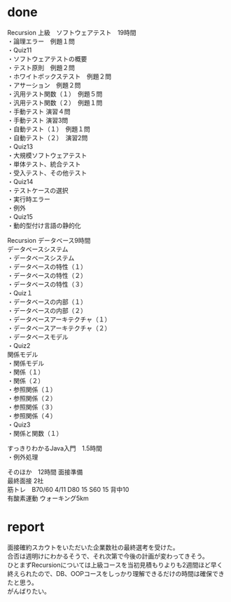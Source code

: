 # done
Recursion 上級　ソフトウェアテスト　19時間</br>
・論理エラー　例題１問</br>
・Quiz11</br>
・ソフトウェアテストの概要</br>
・テスト原則　例題２問</br>
・ホワイトボックステスト　例題２問</br>
・アサーション　例題２問</br>
・汎用テスト関数（１）　例題５問</br>
・汎用テスト関数（２）　例題１問</br>
・手動テスト 演習４問</br>
・手動テスト 演習3問</br>
・自動テスト（１）　例題１問</br>
・自動テスト（２）　演習2問</br>
・Quiz13</br>
・大規模ソフトウェアテスト</br>
・単体テスト、統合テスト</br>
・受入テスト、その他テスト</br>
・Quiz14</br>
・テストケースの選択</br>
・実行時エラー</br>
・例外</br>
・Quiz15</br>
・動的型付け言語の静的化</br>

Recursion データベース9時間</br>
データベースシステム</br>
・データベースシステム</br>
・データベースの特性（１）</br>
・データベースの特性（２）</br>
・データベースの特性（３）</br>
・Quiz１</br>
・データベースの内部（１）</br>
・データベースの内部（２）</br>
・データベースアーキテクチャ（１）</br>
・データベースアーキテクチャ（２）</br>
・データベースモデル</br>
・Quiz2</br>
関係モデル</br>
・関係モデル</br>
・関係（１）</br>
・関係（２）</br>
・参照関係（１）</br>
・参照関係（２）</br>
・参照関係（３）</br>
・参照関係（４）</br>
・Quiz3</br>
・関係と関数（１）</br>

すっきりわかるJava入門　1.5時間</br>
・例外処理</br>

そのほか　12時間
面接準備</br>
最終面接 2社</br>
筋トレ　B70/60 4/11 D80 15 S60 15 背中10</br>
有酸素運動 ウォーキング5km</br>

# report
面接確約スカウトをいただいた企業数社の最終選考を受けた。</br>
合否は週明けにわかるそうで、それ次第で今後の計画が変わってきそう。</br>
ひとまずRecursionについては上級コースを当初見積もりよりも2週間ほど早く終えられたので、DB、OOPコースをしっかり理解できるだけの時間は確保できたと思う。</br>
がんばりたい。</br>